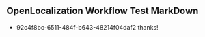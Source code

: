 ## OpenLocalization Workflow Test MarkDown
* 92c4f8bc-6511-484f-b643-48214f04daf2 
thanks!<!--HONumber=Mar16_HO3-->
